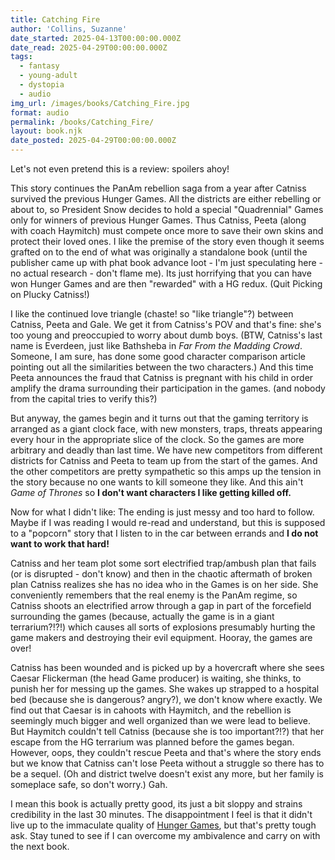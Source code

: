 ```yaml
---
title: Catching Fire
author: 'Collins, Suzanne'
date_started: 2025-04-13T00:00:00.000Z
date_read: 2025-04-29T00:00:00.000Z
tags:
  - fantasy
  - young-adult
  - dystopia
  - audio
img_url: /images/books/Catching_Fire.jpg
format: audio
permalink: /books/Catching_Fire/
layout: book.njk
date_posted: 2025-04-29T00:00:00.000Z
---
```

Let's not even pretend this is a review: spoilers ahoy!

This story continues the PanAm rebellion saga from a year after Catniss survived the previous Hunger Games. All the districts are either rebelling
or about to, so President Snow decides to hold a special "Quadrennial" Games only for winners of previous Hunger Games. Thus Catniss, Peeta (along with coach Haymitch) must compete once more to save their own skins and protect their loved ones. I like the premise of the story even though it seems grafted on to the end of what was originally a standalone book (until the publisher came up with phat book advance loot - I'm just speculating here - no actual research - don't flame me).  Its just horrifying that you can have won Hunger Games and are then "rewarded" with a HG redux. (Quit Picking on Plucky Catniss!)

I like the continued love triangle (chaste! so "like triangle"?) between Catniss, Peeta and Gale. We get it from Catniss's POV and that's fine: she's too young and preoccupied to worry about dumb boys.  (BTW, Catniss's last name is Everdeen, just like Bathsheba in _Far From the Madding Crowd_.  Someone, I am sure, has done some good character comparison article pointing out all the similarities between the two characters.) And this time Peeta announces the fraud that Catniss is pregnant with his child in order amplify the drama surrounding their participation in the games.  (and nobody from the capital tries to verify this?)  

But anyway, the games begin and it turns out that the gaming territory is arranged as a giant clock face, with new monsters, traps, threats appearing every hour in the appropriate slice of the clock. So the games are more arbitrary and deadly than last time.  We have new competitors from different districts for Catniss and Peeta to team up from the start of the games.  And the other competitors are pretty sympathetic so this amps up the tension in the story because no one wants to kill someone they like.  And this ain't _Game of Thrones_ so **I don't want characters I like getting killed off.**

Now for what I didn't like: The ending is just messy and too hard to follow.  Maybe if I was reading I would re-read and understand, but this is supposed to a "popcorn" story that I listen to in the car between errands and **I do not want to work that hard!**

Catniss and her team plot some sort electrified trap/ambush plan that fails (or is disrupted - don't know) and then in the chaotic aftermath of broken plan Catniss realizes she has no idea who in the Games is on her side. She conveniently remembers that the real enemy is the PanAm regime, so Catniss shoots an electrified arrow through a gap in part of the forcefield surrounding the games (because, actually the game is in a giant terrarium?!?!) which causes all sorts of explosions presumably hurting the game makers and destroying their evil equipment. Hooray, the games are over! 

Catniss has been wounded and is 
picked up by a hovercraft where she sees Caesar Flickerman (the head Game producer) is waiting, she thinks, to punish her for messing up the games.  She wakes up strapped to a hospital bed (because she is dangerous? angry?), we don't know where exactly. We find out that Caesar is in cahoots with Haymitch, and the rebellion is seemingly much bigger and well organized than we were lead to believe. But Haymitch couldn't tell Catniss (because she is too important?!?) that her escape from the HG terrarium was planned before the games began.  However, oops, they couldn't rescue Peeta and that's where the story ends but we know that Catniss can't lose Peeta without a struggle so there has to be a sequel. (Oh and district twelve doesn't exist any more, but her family is someplace safe, so don't worry.)  Gah. 

I mean this book is actually pretty good, its just a bit sloppy and strains credibility in the last 30 minutes. The disappointment I feel is that it didn't live up to the immaculate quality of [Hunger Games](/books/Hunger_Games), but that's pretty tough ask.  Stay tuned to see if I can overcome my ambivalence and carry on with the next book.
